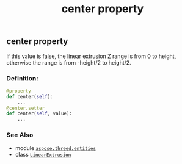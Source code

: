 ﻿---
title: center property
second_title: Aspose.3D for Python via .NET API References
description: 
type: docs
weight: 100
url: /python-net/aspose.threed.entities/linearextrusion/center/
is_root: false
---

## center property


If this value is false, the linear extrusion Z range is from 0 to height, otherwise the range is from -height/2 to height/2.
### Definition:
```python
@property
def center(self):
    ...
@center.setter
def center(self, value):
    ...
```

### See Also
* module [`aspose.threed.entities`](../../)
* class [`LinearExtrusion`](/3d/python-net/aspose.threed.entities/linearextrusion)

